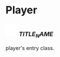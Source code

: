 # Player

### <img src="../../.gitbook/assets/base.png" width="32" height="32" /> $TITLE_NAME$
player's entry class.<br>
